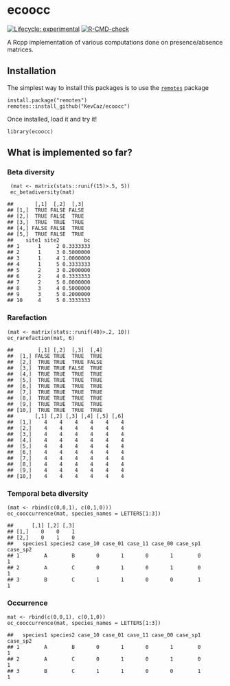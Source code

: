 ecoocc
======

[![Lifecycle:
experimental](https://img.shields.io/badge/lifecycle-experimental-orange.svg)](https://www.tidyverse.org/lifecycle/#experimental)
[![R-CMD-check](https://github.com/KevCaz/ecoocc/actions/workflows/R-CMD-check.yaml/badge.svg)](https://github.com/KevCaz/ecoocc/actions/workflows/R-CMD-check.yaml)

A Rcpp implementation of various computations done on presence/absence
matrices.

Installation
------------

The simplest way to install this packages is to use the
[`remotes`](https://CRAN.R-project.org/package=remotes) package

    install.package("remotes")
    remotes::install_github("KevCaz/ecoocc")

Once installed, load it and try it!

    library(ecoocc)

What is implemented so far?
---------------------------

### Beta diversity

     (mat <- matrix(stats::runif(15)>.5, 5))
     ec_betadiversity(mat)

    ##       [,1]  [,2]  [,3]
    ## [1,]  TRUE FALSE FALSE
    ## [2,]  TRUE FALSE  TRUE
    ## [3,]  TRUE  TRUE  TRUE
    ## [4,] FALSE FALSE  TRUE
    ## [5,]  TRUE FALSE  TRUE
    ##    site1 site2        bc
    ## 1      1     2 0.3333333
    ## 2      1     3 0.5000000
    ## 3      1     4 1.0000000
    ## 4      1     5 0.3333333
    ## 5      2     3 0.2000000
    ## 6      2     4 0.3333333
    ## 7      2     5 0.0000000
    ## 8      3     4 0.5000000
    ## 9      3     5 0.2000000
    ## 10     4     5 0.3333333

### Rarefaction

    (mat <- matrix(stats::runif(40)>.2, 10))
    ec_rarefaction(mat, 6)

    ##        [,1] [,2]  [,3]  [,4]
    ##  [1,] FALSE TRUE  TRUE  TRUE
    ##  [2,]  TRUE TRUE  TRUE FALSE
    ##  [3,]  TRUE TRUE FALSE  TRUE
    ##  [4,]  TRUE TRUE  TRUE  TRUE
    ##  [5,]  TRUE TRUE  TRUE  TRUE
    ##  [6,]  TRUE TRUE  TRUE  TRUE
    ##  [7,]  TRUE TRUE  TRUE  TRUE
    ##  [8,]  TRUE TRUE  TRUE  TRUE
    ##  [9,]  TRUE TRUE  TRUE  TRUE
    ## [10,]  TRUE TRUE  TRUE  TRUE
    ##       [,1] [,2] [,3] [,4] [,5] [,6]
    ##  [1,]    4    4    4    4    4    4
    ##  [2,]    4    4    4    4    4    4
    ##  [3,]    4    4    4    4    4    4
    ##  [4,]    4    4    4    4    4    4
    ##  [5,]    4    4    4    4    4    4
    ##  [6,]    4    4    4    4    4    4
    ##  [7,]    4    4    4    4    4    4
    ##  [8,]    4    4    4    4    4    4
    ##  [9,]    4    4    4    4    4    4
    ## [10,]    4    4    4    4    4    4

### Temporal beta diversity

    (mat <- rbind(c(0,0,1), c(0,1,0)))
    ec_cooccurrence(mat, species_names = LETTERS[1:3])

    ##      [,1] [,2] [,3]
    ## [1,]    0    0    1
    ## [2,]    0    1    0
    ##   species1 species2 case_10 case_01 case_11 case_00 case_sp1 case_sp2
    ## 1        A        B       0       1       0       1        0        1
    ## 2        A        C       0       1       0       1        0        1
    ## 3        B        C       1       1       0       0        1        1

### Occurrence

    mat <- rbind(c(0,0,1), c(0,1,0))
    ec_cooccurrence(mat, species_names = LETTERS[1:3])

    ##   species1 species2 case_10 case_01 case_11 case_00 case_sp1 case_sp2
    ## 1        A        B       0       1       0       1        0        1
    ## 2        A        C       0       1       0       1        0        1
    ## 3        B        C       1       1       0       0        1        1
